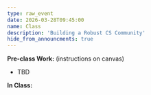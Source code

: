 ```yaml
---
type: raw_event
date: 2026-03-28T09:45:00 
name: Class
description: 'Building a Robust CS Community'
hide_from_announcments: true
---
```


**Pre-class Work:** (instructions on canvas)
* TBD 


**In Class:**
